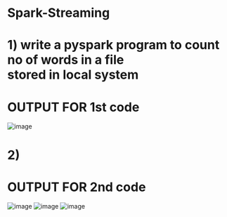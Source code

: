 # Spark-Streaming
# 1) write a pyspark program to count no of words in a file stored in local system
# OUTPUT FOR 1st code 
![image](https://github.com/user-attachments/assets/c146d975-a5ee-47bd-8146-f8ff230934bd)



# 2) 
# OUTPUT FOR 2nd code
![image](https://github.com/user-attachments/assets/65d3ecfe-130b-478d-90e1-840ed740a37e)
![image](https://github.com/user-attachments/assets/5bfbc2f9-8de4-4bad-a266-5432b5c5d2e2)
![image](https://github.com/user-attachments/assets/81cff5e5-d37c-4d3a-8846-4faed84fdfa8)
